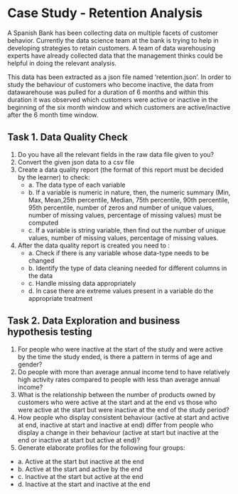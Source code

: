 # Case Study - Retention Analysis

A Spanish Bank has been collecting data on multiple facets of customer behavior. Currently
the data science team at the bank is trying to help in developing strategies to retain
customers.
A team of data warehousing experts have already collected data that the management
thinks could be helpful in doing the relevant analysis.



This data has been extracted as a json file named ‘retention.json’. In order to study the
behaviour of customers who become inactive, the data from datawarehouse was pulled for
a duration of 6 months and within this duration it was observed which customers were
active or inactive in the beginning of the six month window and which customers are
active/inactive after the 6 month time window.


## Task 1. Data Quality Check
  1. Do you have all the relevant fields in the raw data file given to you?
  2. Convert the given json data to a csv file
  3. Create a data quality report (the format of this report must be decided by the learner) to check:
      - a. The data type of each variable
      - b. If a variable is numeric in nature, then, the numeric summary (Min, Max, Mean,25th percentile, Median, 75th percentile, 90th percentile, 95th percentile, number of zeros and number of unique values, number of missing values, percentage of missing values) must be computed
      - c. If a variable is string variable, then find out the number of unique values, number of missing values, percentage of missing values.
  4. After the data quality report is created you need to :
      - a. Check if there is any variable whose data-type needs to be changed
      - b. Identify the type of data cleaning needed for different columns in the data
      - c. Handle missing data appropriately
      - d. In case there are extreme values present in a variable do the appropriate treatment


## Task 2. Data Exploration and business hypothesis testing
  1. For people who were inactive at the start of the study and were active by the time the study ended, is there a pattern in terms of age and gender?
  2. Do people with more than average annual income tend to have relatively high activity rates compared to people with less than average annual income?
  3. What is the relationship between the number of products owned by customers who were active at the start and at the end vs those who were active at the start but were inactive at the end of the study period?
  4. How people who display consistent behaviour (active at start and active at end, inactive at start and inactive at end) differ from people who display a change in their behaviour (active at start but inactive at the end or inactive at start but active at end)?
  5. Generate elaborate profiles for the following four groups:
   - a. Active at the start but inactive at the end
   - b. Active at the start and active by the end
   - c. Inactive at the start but active at the end
   - d. Inactive at the start and inactive at the end
